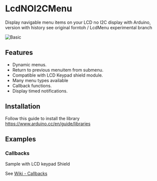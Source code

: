 # LcdNOI2CMenu

Display navigable menu items on your LCD no I2C display with Arduino, version with history
see original forntoh / LcdMenu experimental branch

![Basic](https://i.imgur.com/nViET8b.gif)

## Features

- Dynamic menus.
- Return to previous menuitem from submenu.
- Compatible with LCD Keypad shield module.
- Many menu types available
- Callback functions.
- Display timed notifications.

## Installation

Follow this guide to install the library https://www.arduino.cc/en/guide/libraries

## Examples

### Callbacks

Sample with LCD keypad Shield

See [Wiki - Callbacks](https://github.com/forntoh/LcdMenu/wiki/Example-03-Callback)


